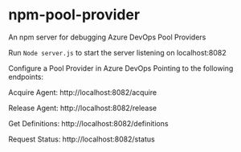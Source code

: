 # npm-pool-provider
An npm server for debugging Azure DevOps Pool Providers

Run ```Node server.js``` to start the server listening on localhost:8082

Configure a Pool Provider in Azure DevOps Pointing to the following endpoints:

Acquire Agent: http://localhost:8082/acquire

Release Agent: http://localhost:8082/release

Get Definitions: http://localhost:8082/definitions

Request Status: http://localhost:8082/status
